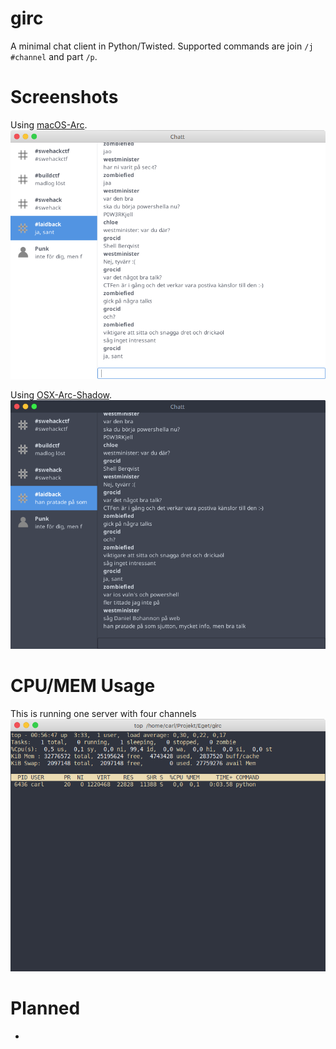 # girc
A minimal chat client in Python/Twisted. Supported commands are join `/j #channel` and part `/p`.

# Screenshots

Using [macOS-Arc](https://github.com/grocid/macOS-Arc).
![girc](screenshot.png)


Using [OSX-Arc-Shadow](https://github.com/LinxGem33/OSX-Arc-Shadow).
![girc dark](dark.png)

# CPU/MEM Usage
This is running one server with four channels
![usage](usage.png)

# Planned
- 